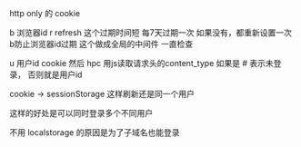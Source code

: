 http only 的 cookie

b 浏览器id
r refresh 这个过期时间短 每7天过期一次 如果没有，都重新设置一次b防止浏览器id过期
这个做成全局的中间件 一直检查


u 用户id cookie
  然后 hpc 用js读取请求头的content_type 如果是 # 表示未登录， 否则就是用户id

  cookie -> sessionStorage 这样刷新还是同一个用户

  这样的好处是可以同时登录多个不同用户

不用 localstorage 的原因是为了子域名也能登录


